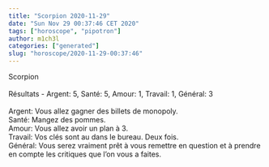 ```yaml
---
title: "Scorpion 2020-11-29"
date: "Sun Nov 29 00:37:46 CET 2020"
tags: ["horoscope", "pipotron"]
author: m1ch3l
categories: ["generated"]
slug: "horoscope/2020-11-29-00:37:46"
---
```


Scorpion<br>
<br>
Résultats - Argent: 5, Santé: 5, Amour: 1, Travail: 1, Général: 3<br>
<br>
Argent:  Vous allez gagner des billets de monopoly. <br>
Santé:   Mangez des pommes. <br>
Amour:   Vous allez avoir un plan à 3. <br>
Travail: Vos clés sont au dans le bureau. Deux fois.<br>
Général: Vous serez vraiment prêt à vous remettre en question et à prendre en compte les critiques que l’on vous a faites.<br>
